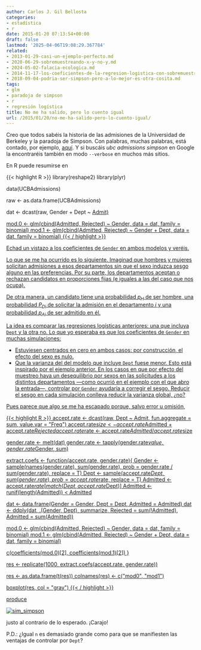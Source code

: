 ```yaml
---
author: Carlos J. Gil Bellosta
categories:
- estadística
- r
date: 2015-01-20 07:13:54+00:00
draft: false
lastmod: '2025-04-06T19:08:29.367784'
related:
- 2013-01-29-casi-un-ejemplo-perfecto.md
- 2020-06-29-sobremuestreando-x-y-no-y.md
- 2024-05-02-falacia-ecologica.md
- 2014-11-17-los-coeficientes-de-la-regresion-logistica-con-sobremuestreo.md
- 2018-09-04-podria-ser-simpson-pero-a-lo-mejor-es-otra-cosita.md
tags:
- glm
- paradoja de simpson
- r
- regresión logística
title: No me ha salido, pero lo cuento igual
url: /2015/01/20/no-me-ha-salido-pero-lo-cuento-igual/
---
```


Creo que todos sabéis la historia de las admisiones de la Universidad de Berkeley y la paradoja de Simpson. Con palabras, muchas palabras, está contado, por ejemplo, [aquí](https://matloff.wordpress.com/2014/04/21/simpsons-paradox-is-back/). Y si buscáis _ubc admissions simpson_ en Google la encontraréis también en modo `--verbose` en muchos más sitios.

En R puede resumirse en

{{< highlight R >}}
library(reshape2)
library(plyr)

data(UCBAdmissions)

raw <- as.data.frame(UCBAdmissions)

dat <- dcast(raw, Gender + Dept ~ <a href="http://inside-r.org/packages/cran/AdMit">Admit)

mod.0 <- glm(cbind(Admitted, Rejected) ~ Gender, data = dat, family = binomial)
mod.1 <- glm(cbind(Admitted, Rejected) ~ Gender + Dept, data = dat, family = binomial)
{{< / highlight >}}

Echad un vistazo a los coeficientes de `Gender` en ambos modelos y veréis.

Lo que se me ha ocurrido es lo siguiente. Imaginad que hombres y mujeres solicitan admisiones a esos departamentos sin que el sexo induzca sesgo alguno en las preferencias. Por su parte, los departamentos aceptan o rechazan candidatos en proporciones fijas (e iguales a las del caso que nos ocupa).

De otra manera, un candidato tiene una probabilidad $p_H$ de ser hombre, una probabilidad $P_{Di}$ de solicitar la admisión en el departamento $i$ y una probabilidad $p_{Ai}$ de ser admitido en él.

La idea es comparar las regresiones logísticas anteriores: una que incluya `Dept` y la otra no. Lo que yo esperaba es que los coeficientes de `Gender` en muchas simulaciones:

* Estuviesen centrados en cero en ambos casos: por construcción, el efecto del sexo es nulo.
* Que la varianza del del modelo que incluye `Dept` fuese menor. Esto está inspirado por el ejemplo anterior. En los casos en que por efecto del muestreo haya un desequilibrio por sexos en las solicitudes a los distintos departamentos —como ocurrió en el ejemplo con el que abro la entrada—, controlar por `Gender` ayudaría a corregir el sesgo. Reducir el sesgo en cada simulación conlleva reducir la varianza global, ¿no?

Pues parece que algo se me ha escapado porque, salvo error u omisión,

{{< highlight R >}}
accept.rate <- dcast(raw, Dept ~ <a href="http://inside-r.org/packages/cran/AdMit">Admit, fun.aggregate = sum, value.var = "Freq")
accept.rate$size <- accept.rate$Admitted + accept.rate$Rejected
accept.rate$rate <- accept.rate$Admitted / accept.rate$size

gender.rate <- melt(dat)
gender.rate <- tapply(gender.rate$value, gender.rate$Gender, sum)


extract.coefs <- function(accept.rate, gender.rate){
  Gender   <- sample(names(gender.rate), sum(gender.rate),
    prob = gender.rate / sum(gender.rate), replace = T)
  Dept     <- sample(accept.rate$Dept, sum(gender.rate),
    prob = accept.rate$rate, replace = T)
  Admitted <- accept.rate$rate[match(Dept, accept.rate$Dept)]
  Admitted <- runif(length(Admitted)) < Admitted

  dat <- data.frame(Gender = Gender, Dept = Dept, Admitted = Admitted)
  dat <- ddply(dat,
    .(Gender, Dept), summarize,
    Rejected = sum(!Admitted), Admitted = sum(Admitted))

  mod.0 <- glm(cbind(Admitted, Rejected) ~ Gender, data = dat,
    family = binomial)
  mod.1 <- glm(cbind(Admitted, Rejected) ~ Gender + Dept, data = dat,
    family = binomial)

  c(coefficients(mod.0)[2], coefficients(mod.1)[2])
}

res <- replicate(1000, extract.coefs(accept.rate, gender.rate))

res <- as.data.frame(t(res))
colnames(res) <- c("mod0", "mod1")

boxplot(res, col = "gray")
{{< / highlight >}}

produce

[![sim_simpson](/wp-uploads/2015/01/sim_simpson.png#center)
](/wp-uploads/2015/01/sim_simpson.png#center)

justo al contrario de lo esperado. ¡Carajo!

P.D.: ¿Igual `n` es demasiado grande como para que se manifiesten las ventajas de controlar por `Dept`?